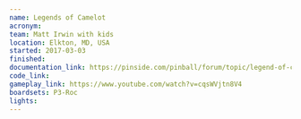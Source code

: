 ```yaml
---
name: Legends of Camelot
acronym:
team: Matt Irwin with kids
location: Elkton, MD, USA
started: 2017-03-03
finished:
documentation_link: https://pinside.com/pinball/forum/topic/legend-of-camelot
code_link:
gameplay_link: https://www.youtube.com/watch?v=cqsWVjtn8V4
boardsets: P3-Roc
lights:
---
```

